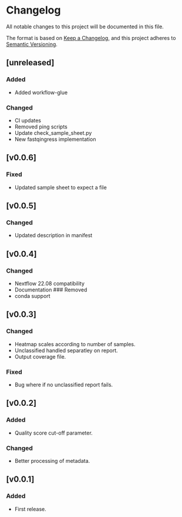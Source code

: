 # Changelog
All notable changes to this project will be documented in this file.

The format is based on [Keep a Changelog](https://keepachangelog.com/en/1.0.0/),
and this project adheres to [Semantic Versioning](https://semver.org/spec/v2.0.0.html).

## [unreleased]
### Added
- Added workflow-glue
### Changed
- CI updates
- Removed ping scripts
- Update check_sample_sheet.py
- New fastqingress implementation

## [v0.0.6]
### Fixed
- Updated sample sheet to expect a file

## [v0.0.5]
### Changed
- Updated description in manifest

## [v0.0.4]
### Changed
- Nextflow 22.08 compatibility
- Documentation
### Removed
- conda support

## [v0.0.3]
### Changed
- Heatmap scales according to number of samples.
- Unclassified handled separatley on report.
- Output coverage file.
### Fixed
- Bug where if no unclassified report fails.

## [v0.0.2]
### Added
- Quality score cut-off parameter.
### Changed
- Better processing of metadata.

## [v0.0.1]
### Added
- First release.
